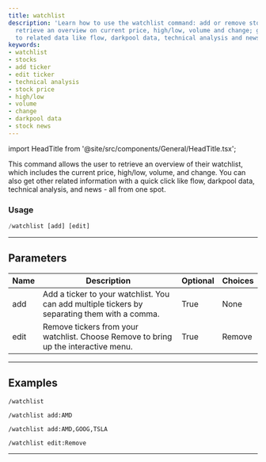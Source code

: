 ```yaml
---
title: watchlist
description: 'Learn how to use the watchlist command: add or remove stock tickers,
  retrieve an overview on current price, high/low, volume and change; get quick access
  to related data like flow, darkpool data, technical analysis and news.'
keywords:
- watchlist
- stocks
- add ticker
- edit ticker
- technical analysis
- stock price
- high/low
- volume
- change
- darkpool data
- stock news
---
```


import HeadTitle from '@site/src/components/General/HeadTitle.tsx';

<HeadTitle title="general: watchlist - Discord Reference | OpenBB Bot Docs" />

This command allows the user to retrieve an overview of their watchlist, which includes the current price, high/low, volume, and change. You can also get other related information with a quick click like flow, darkpool data, technical analysis, and news - all from one spot.

### Usage

```python wordwrap
/watchlist [add] [edit]
```

---

## Parameters

| Name | Description | Optional | Choices |
| ---- | ----------- | -------- | ------- |
| add | Add a ticker to your watchlist. You can add multiple tickers by separating them with a comma. | True | None |
| edit | Remove tickers from your watchlist. Choose Remove to bring up the interactive menu. | True | Remove |


---

## Examples

```
/watchlist
```
```
/watchlist add:AMD
```
```
/watchlist add:AMD,GOOG,TSLA
```
```
/watchlist edit:Remove
```

---
